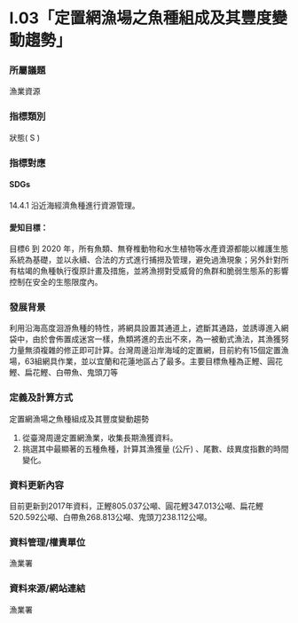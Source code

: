 # I.03「定置網漁場之魚種組成及其豐度變動趨勢」

<script type="text/javascript" src="http://cdn.mathjax.org/mathjax/latest/MathJax.js?config=TeX-AMS-MML_HTMLorMML"></script>

### 所屬議題
漁業資源
### 指標類別
狀態( S )
### 指標對應
#### SDGs
14.4.1 沿近海經濟魚種進行資源管理。
#### 愛知目標：
目標6 到 2020 年，所有魚類、無脊椎動物和水生植物等水產資源都能以維護生態系統為基礎，並以永續、合法的方式進行捕撈及管理，避免過漁現象；另外針對所有枯竭的魚種執行復原計畫及措施，並將漁撈對受威脅的魚群和脆弱生態系的影響控制在安全的生態限度內。
### 發展背景
利用沿海高度洄游魚種的特性，將網具設置其通道上，遮斷其通路，並誘導進入網袋中，由於會佈置成迷宮一樣，魚類將進的去出不來，為一被動式漁法，其漁獲努力量無須複雜的修正即可計算。台灣周邊沿岸海域的定置網，目前約有15個定置漁場，63組網具作業，並以宜蘭和花蓮地區占了最多。主要目標魚種為正鰹、圓花鰹、扁花鰹、白帶魚、鬼頭刀等
### 定義及計算方式
定置網漁場之魚種組成及其豐度變動趨勢
1. 從臺灣周邊定置網漁業，收集長期漁獲資料。
2. 挑選其中最顯著的五種魚種，計算其漁獲量 (公斤) 、尾數、歧異度指數的時間變化。
### 資料更新內容
目前更新到2017年資料，正鰹805.037公噸、圓花鰹347.013公噸、扁花鰹520.592公噸、白帶魚268.813公噸、鬼頭刀238.112公噸。
### 資料管理/權責單位
漁業署
### 資料來源/網站連結
漁業署